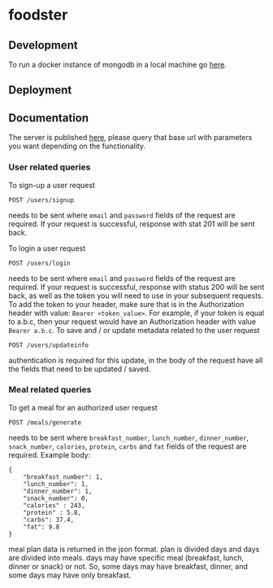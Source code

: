 # foodster

## Development

To run a docker instance of mongodb in a local machine go [here](https://www.code4it.dev/blog/run-mongodb-on-docker).

## Deployment

## Documentation

The server is published [here](https://foodster-cs491.herokuapp.com/), please query that base url with parameters you want depending on the functionality.

### User related queries

To sign-up a user request

```
POST /users/signup
```

needs to be sent where `email` and `password` fields of the request are required. If your request is successful, response with stat 201 will be sent back.

To login a user request

```
POST /users/login
```

needs to be sent where `email` and `password` fields of the request are required. If your request is successful, response with status 200 will be sent back, as well as the token you will need to use in your subsequent requests. To add the token to your header, make sure that is in the Authorization header with value:
`Bearer <token_value>`. For example, if your token is equal to a.b.c, then your request would have an Authorization header with value `Bearer a.b.c`.
To save and / or update metadata related to the user request

```
POST /users/updateinfo
```

authentication is required for this update, in the body of the request have all the fields that need to be updated / saved.

### Meal related queries

To get a meal for an authorized user request

```
POST /meals/generate
```

needs to be sent where `breakfast_number`, `lunch_number`, `dinner_number`, `snack_number`, `calories`, `protein`, `carbs` and `fat` fields of the request are required.
Example body:

```
{
    "breakfast_number": 1,
    "lunch_number": 1,
    "dinner_number": 1,
    "snack_number": 0,
    "calories" : 243,
    "protein" : 5.8,
    "carbs": 37.4,
    "fat": 9.8
}
```

meal plan data is returned in the json format. plan is divided days and days are divided into meals. days may have specific meal (breakfast, lunch, dinner or snack) or not. So, some days may have breakfast, dinner, and some days may have only breakfast.

